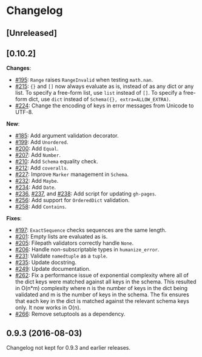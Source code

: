 # Changelog

## [Unreleased]

## [0.10.2]

**Changes**:

- [#195](https://github.com/alecthomas/voluptuous/pull/195):
  `Range` raises `RangeInvalid` when testing `math.nan`.
- [#215](https://github.com/alecthomas/voluptuous/pull/215):
  `{}` and `[]` now always evaluate as is, instead of as any dict or any list.
  To specify a free-form list, use `list` instead of `[]`. To specify a
  free-form dict, use `dict` instead of `Schema({}, extra=ALLOW_EXTRA)`.
- [#224](https://github.com/alecthomas/voluptuous/pull/224):
  Change the encoding of keys in error messages from Unicode to UTF-8.

**New**:

- [#185](https://github.com/alecthomas/voluptuous/pull/185):
  Add argument validation decorator.
- [#199](https://github.com/alecthomas/voluptuous/pull/199):
  Add `Unordered`.
- [#200](https://github.com/alecthomas/voluptuous/pull/200):
  Add `Equal`.
- [#207](https://github.com/alecthomas/voluptuous/pull/207):
  Add `Number`.
- [#210](https://github.com/alecthomas/voluptuous/pull/210):
  Add `Schema` equality check.
- [#212](https://github.com/alecthomas/voluptuous/pull/212):
  Add `coveralls`.
- [#227](https://github.com/alecthomas/voluptuous/pull/227):
  Improve `Marker` management in `Schema`.
- [#232](https://github.com/alecthomas/voluptuous/pull/232):
  Add `Maybe`.
- [#234](https://github.com/alecthomas/voluptuous/pull/234):
  Add `Date`.
- [#236](https://github.com/alecthomas/voluptuous/pull/236), [#237](https://github.com/alecthomas/voluptuous/pull/237), and [#238](https://github.com/alecthomas/voluptuous/pull/238):
  Add script for updating `gh-pages`.
- [#256](https://github.com/alecthomas/voluptuous/pull/256):
  Add support for `OrderedDict` validation.
- [#258](https://github.com/alecthomas/voluptuous/pull/258):
  Add `Contains`.

**Fixes**:

- [#197](https://github.com/alecthomas/voluptuous/pull/197):
  `ExactSequence` checks sequences are the same length.
- [#201](https://github.com/alecthomas/voluptuous/pull/201):
  Empty lists are evaluated as is.
- [#205](https://github.com/alecthomas/voluptuous/pull/205):
  Filepath validators correctly handle `None`.
- [#206](https://github.com/alecthomas/voluptuous/pull/206):
  Handle non-subscriptable types in `humanize_error`.
- [#231](https://github.com/alecthomas/voluptuous/pull/231):
  Validate `namedtuple` as a `tuple`.
- [#235](https://github.com/alecthomas/voluptuous/pull/235):
  Update docstring.
- [#249](https://github.com/alecthomas/voluptuous/pull/249):
  Update documentation.
- [#262](https://github.com/alecthomas/voluptuous/pull/262):
  Fix a performance issue of exponential complexity where all of the dict keys were matched against all keys in the schema.
  This resulted in O(n*m) complexity where n is the number of keys in the dict being validated and m is the number of keys in the schema.
  The fix ensures that each key in the dict is matched against the relevant schema keys only. It now works in O(n).
- [#266](https://github.com/alecthomas/voluptuous/pull/266):
  Remove setuptools as a dependency.

## 0.9.3 (2016-08-03)

Changelog not kept for 0.9.3 and earlier releases.
